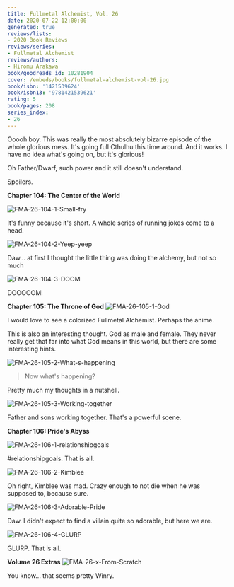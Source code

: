 ```yaml
---
title: Fullmetal Alchemist, Vol. 26
date: 2020-07-22 12:00:00
generated: true
reviews/lists:
- 2020 Book Reviews
reviews/series:
- Fullmetal Alchemist
reviews/authors:
- Hiromu Arakawa
book/goodreads_id: 10281904
cover: /embeds/books/fullmetal-alchemist-vol-26.jpg
book/isbn: '1421539624'
book/isbn13: '9781421539621'
rating: 5
book/pages: 208
series_index:
- 26
---
```

Ooooh boy. This was really the most absolutely bizarre episode of the whole glorious mess. It's going full Cthulhu this time around. And it works. I have no idea what's going on, but it's glorious!  

Oh Father/Dwarf, such power and it still doesn't understand.  

<!--more-->

Spoilers.  

 **Chapter 104: The Center of the World**  

![FMA-26-104-1-Small-fry](/embeds/books/attachments/fma-26-104-1-small-fry.png)  

It's funny because it's short. A whole series of running jokes come to a head.  

![FMA-26-104-2-Yeep-yeep](/embeds/books/attachments/fma-26-104-2-yeep-yeep.png)  

Daw... at first I thought the little thing was doing the alchemy, but not so much  

![FMA-26-104-3-DOOM](/embeds/books/attachments/fma-26-104-3-doom.png)  

DOOOOOM!  

 **Chapter 105: The Throne of God**   ![FMA-26-105-1-God](/embeds/books/attachments/fma-26-105-1-god.png)  

I would love to see a colorized Fullmetal Alchemist. Perhaps the anime.  

This is also an interesting thought. God as male and female. They never really get that far into what God means in this world, but there are some interesting hints.  

![FMA-26-105-2-What-s-happening](/embeds/books/attachments/fma-26-105-2-what-s-happening.png)  

> Now what's happening?

Pretty much my thoughts in a nutshell.  

![FMA-26-105-3-Working-together](/embeds/books/attachments/fma-26-105-3-working-together.png)  

Father and sons working together. That's a powerful scene.  

**Chapter 106: Pride's Abyss**  

![FMA-26-106-1-relationshipgoals](/embeds/books/attachments/fma-26-106-1-relationshipgoals.png)  

#relationshipgoals. That is all.  

![FMA-26-106-2-Kimblee](/embeds/books/attachments/fma-26-106-2-kimblee.png)  

Oh right, Kimblee was mad. Crazy enough to not die when he was supposed to, because sure.  

![FMA-26-106-3-Adorable-Pride](/embeds/books/attachments/fma-26-106-3-adorable-pride.png)  

Daw. I didn't expect to find a villain quite so adorable, but here we are.  

![FMA-26-106-4-GLURP](/embeds/books/attachments/fma-26-106-4-glurp.png)  

GLURP. That is all.  

**Volume 26 Extras**   ![FMA-26-x-From-Scratch](/embeds/books/attachments/fma-26-x-from-scratch.png)  

You know... that seems pretty Winry.